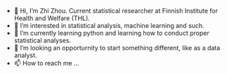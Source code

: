 - 👋 Hi, I’m Zhi Zhou. Current statistical researcher at Finnish Institute for Health and Welfare (THL). 
- 👀 I’m interested in statistical analysis, machine learning and such. 
- 🌱 I’m currently learning python and learning how to conduct proper statistical analyses.
- 💞️ I’m looking an opporturnity to start something different, like as a data analyst.
- 📫 How to reach me ...

<!---
zauziii/zauziii is a ✨ special ✨ repository because its `README.md` (this file) appears on your GitHub profile.
You can click the Preview link to take a look at your changes.
--->
